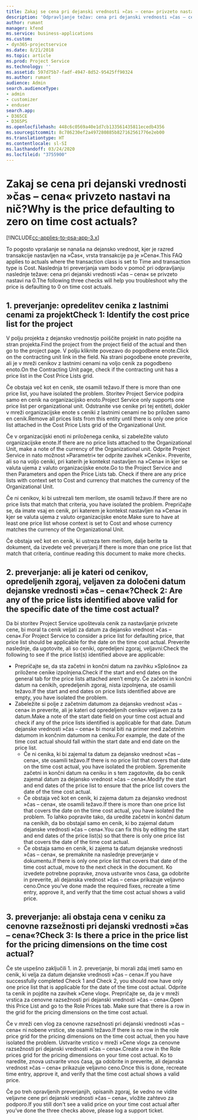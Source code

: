 ```yaml
---
title: Zakaj se cena pri dejanski vrednosti »čas – cena« privzeto nastavi na nič?
description: 'Odpravljanje težav: cena pri dejanski vrednosti »čas – cena« se privzeto nastavi na 0.'
author: rumant
manager: kfend
ms.service: business-applications
ms.custom:
- dyn365-projectservice
ms.date: 8/21/2018
ms.topic: article
ms.prod: Project Service
ms.technology: ''
ms.assetid: 597d75b7-fadf-4947-8d52-95425ff90324
ms.author: rumant
audience: Admin
search.audienceType:
- admin
- customizer
- enduser
search.app:
- D365CE
- D365PS
ms.openlocfilehash: 448c6c0569a40e1d7cb133561435811ecedb4356
ms.sourcegitcommit: 8c786230ef2a497280885b827162561776e2eb00
ms.translationtype: HT
ms.contentlocale: sl-SI
ms.lasthandoff: 03/24/2020
ms.locfileid: "3755900"
---
```

# <a name="why-is-the-price-defaulting-to-zero-on-time-cost-actuals"></a><span data-ttu-id="d89bd-103">Zakaj se cena pri dejanski vrednosti »čas – cena« privzeto nastavi na nič?</span><span class="sxs-lookup"><span data-stu-id="d89bd-103">Why is the price defaulting to zero on time cost actuals?</span></span>

[!INCLUDE[cc-applies-to-psa-app-3.x](../includes/cc-applies-to-psa-app-3x.md)]

<span data-ttu-id="d89bd-104">To pogosto vprašanje se nanaša na dejansko vrednost, kjer je razred transakcije nastavljen na »Čas«, vrsta transakcije pa je »Cena«.</span><span class="sxs-lookup"><span data-stu-id="d89bd-104">This FAQ applies to actuals where the transaction class is set to Time and transaction type is Cost.</span></span> <span data-ttu-id="d89bd-105">Naslednja tri preverjanja vam bodo v pomoč pri odpravljanju naslednje težave: cena pri dejanski vrednosti »čas – cena« se privzeto nastavi na 0.</span><span class="sxs-lookup"><span data-stu-id="d89bd-105">The following three checks will help you troubleshoot why the price is defaulting to 0 on time cost actuals.</span></span>
 
## <a name="check-1-identify-the-cost-price-list-for-the-project"></a><span data-ttu-id="d89bd-106">1. preverjanje: opredelitev cenika z lastnimi cenami za projekt</span><span class="sxs-lookup"><span data-stu-id="d89bd-106">Check 1: Identify the cost price list for the project</span></span>

<span data-ttu-id="d89bd-107">V polju projekta z dejansko vrednostjo poiščite projekt in nato pojdite na stran projekta.</span><span class="sxs-lookup"><span data-stu-id="d89bd-107">Find the project from the project field of the actual and then go to the project page.</span></span> <span data-ttu-id="d89bd-108">V polju kliknite povezavo do pogodbene enote.</span><span class="sxs-lookup"><span data-stu-id="d89bd-108">Click on the contracting unit link in the field.</span></span> <span data-ttu-id="d89bd-109">Na strani pogodbene enote preverite, ali je v mreži cenikov z lastnimi cenami na voljo cenik za pogodbeno enoto.</span><span class="sxs-lookup"><span data-stu-id="d89bd-109">On the Contracting Unit page, check if the contracting unit has a price list in the Cost Price Lists grid.</span></span>

<span data-ttu-id="d89bd-110">Če obstaja več kot en cenik, ste osamili težavo.</span><span class="sxs-lookup"><span data-stu-id="d89bd-110">If there is more than one price list, you have isolated the problem.</span></span> <span data-ttu-id="d89bd-111">Storitev Project Service podpira samo en cenik na organizacijsko enoto.</span><span class="sxs-lookup"><span data-stu-id="d89bd-111">Project Service only supports one price list per organizational unit.</span></span> <span data-ttu-id="d89bd-112">Odstranite vse cenike pri tej entiteti, dokler v mreži organizacijske enote s ceniki z lastnimi cenami ne bo priložen samo en cenik.</span><span class="sxs-lookup"><span data-stu-id="d89bd-112">Remove all prices lists from this entity until there is only one price list attached in the Cost Price Lists grid of the Organizational Unit.</span></span>

<span data-ttu-id="d89bd-113">Če v organizacijski enoti ni priloženega cenika, si zabeležite valuto organizacijske enote.</span><span class="sxs-lookup"><span data-stu-id="d89bd-113">If there are no price lists attached to the Organizational Unit, make a note of the currency of the Organizational unit.</span></span> <span data-ttu-id="d89bd-114">Odprite Project Service in nato možnost »Parametri« ter odprite zavihek »Ceniki«. Preverite, ali so na voljo ceniki, pri katerih je kontekst nastavljen na »Cena« in kjer se valuta ujema z valuto organizacijske enote.</span><span class="sxs-lookup"><span data-stu-id="d89bd-114">Go to the Project Service and then Parameters and open the Price Lists tab. Check if there are any price lists with context set to Cost and currency that matches the currency of the Organizational Unit.</span></span>
 
<span data-ttu-id="d89bd-115">Če ni cenikov, ki bi ustrezali tem merilom, ste osamili težavo.</span><span class="sxs-lookup"><span data-stu-id="d89bd-115">If there are no price lists that match that criteria, you have isolated the problem.</span></span> <span data-ttu-id="d89bd-116">Prepričajte se, da imate vsaj en cenik, pri katerem je kontekst nastavljen na »Cena« in kjer se valuta ujema z valuto organizacijske enote.</span><span class="sxs-lookup"><span data-stu-id="d89bd-116">Make sure to have at least one price list whose context is set to Cost and whose currency matches the currency of the Organizational Unit.</span></span>

<span data-ttu-id="d89bd-117">Če obstaja več kot en cenik, ki ustreza tem merilom, dalje berite ta dokument, da izvedete več preverjanj.</span><span class="sxs-lookup"><span data-stu-id="d89bd-117">If there is more than one price list that match that criteria, continue reading this document to make more checks.</span></span>

## <a name="check-2-are-any-of-the-price-lists-identified-above-valid-for-the-specific-date-of-the-time-cost-actual"></a><span data-ttu-id="d89bd-118">2. preverjanje: ali je kateri od cenikov, opredeljenih zgoraj, veljaven za določeni datum dejanske vrednosti »čas – cena«?</span><span class="sxs-lookup"><span data-stu-id="d89bd-118">Check 2: Are any of the price lists identified above valid for the specific date of the time cost actual?</span></span>

<span data-ttu-id="d89bd-119">Da bi storitev Project Service upoštevala cenik za nastavljanje privzete cene, bi moral ta cenik veljati za datum za dejansko vrednost »čas – cena«.</span><span class="sxs-lookup"><span data-stu-id="d89bd-119">For Project Service to consider a price list for defaulting price, that price list should be applicable for the date on the time cost actual.</span></span> <span data-ttu-id="d89bd-120">Preverite naslednje, da ugotovite, ali so ceniki, opredeljeni zgoraj, veljavni:</span><span class="sxs-lookup"><span data-stu-id="d89bd-120">Check the following to see if the price list(s) identified above are applicable:</span></span>

- <span data-ttu-id="d89bd-121">Prepričajte se, da sta začetni in končni datum na zavihku »Splošno« za priložene cenike izpolnjena.</span><span class="sxs-lookup"><span data-stu-id="d89bd-121">Check if the start and end dates on the general tab for the price lists attached aren’t empty.</span></span> <span data-ttu-id="d89bd-122">Če začetni in končni datum na cenikih, opredeljenih zgoraj, nista izpolnjena, ste osamili težavo.</span><span class="sxs-lookup"><span data-stu-id="d89bd-122">If the start and end dates on price lists identified above are empty, you have isolated the problem.</span></span> 
- <span data-ttu-id="d89bd-123">Zabeležite si polje z začetnim datumom za dejansko vrednost »čas – cena« in preverite, ali je kateri od opredeljenih cenikov veljaven za ta datum.</span><span class="sxs-lookup"><span data-stu-id="d89bd-123">Make a note of the start date field on your time cost actual and check if any of the price lists identified is applicable for that date.</span></span> <span data-ttu-id="d89bd-124">Datum dejanske vrednosti »čas – cena« bi moral biti na primer med začetnim datumom in končnim datumom na ceniku.</span><span class="sxs-lookup"><span data-stu-id="d89bd-124">For example, the date of the time cost actual should fall within the start date and end date on the price list.</span></span> 
    - <span data-ttu-id="d89bd-125">Če ni cenika, ki bi zajemal ta datum za dejansko vrednost »čas – cena«, ste osamili težavo.</span><span class="sxs-lookup"><span data-stu-id="d89bd-125">If there is no price list that covers that date on the time cost actual, you have isolated the problem.</span></span> <span data-ttu-id="d89bd-126">Spremenite začetni in končni datum na ceniku in s tem zagotovite, da bo cenik zajemal datum za dejansko vrednost »čas – cena«.</span><span class="sxs-lookup"><span data-stu-id="d89bd-126">Modify the start and end dates of the price list to ensure that the price list covers the date of the time cost actual.</span></span> 
    - <span data-ttu-id="d89bd-127">Če obstaja več kot en cenik, ki zajema datum za dejansko vrednost »čas – cena«, ste osamili težavo.</span><span class="sxs-lookup"><span data-stu-id="d89bd-127">If there is more than one price list that covers the date on the time cost actual, you have isolated the problem.</span></span> <span data-ttu-id="d89bd-128">To lahko popravite tako, da uredite začetni in končni datum na cenikih, da bo obstajal samo en cenik, ki bo zajemal datum dejanske vrednosti »čas – cena«.</span><span class="sxs-lookup"><span data-stu-id="d89bd-128">You can fix this by editing the start and end dates of the price list(s) so that there is only one price list that covers the date of the time cost actual.</span></span> 
    - <span data-ttu-id="d89bd-129">Če obstaja samo en cenik, ki zajema ta datum dejanske vrednosti »čas – cena«, se premaknite na naslednje preverjanje v dokumentu.</span><span class="sxs-lookup"><span data-stu-id="d89bd-129">If there is only one price list that covers that date of the time cost actual, move to the next check in the document.</span></span>
<span data-ttu-id="d89bd-130">Ko izvedete potrebne popravke, znova ustvarite vnos časa, ga odobrite in preverite, ali dejanska vrednost »čas – cena« prikazuje veljavno ceno.</span><span class="sxs-lookup"><span data-stu-id="d89bd-130">Once you’ve done made the required fixes, recreate a time entry, approve it, and verify that the time cost actual shows a valid price.</span></span>

## <a name="check-3-is-there-a-price-in-the-price-list-for-the-pricing-dimensions-on-the-time-cost-actual"></a><span data-ttu-id="d89bd-131">3. preverjanje: ali obstaja cena v ceniku za cenovne razsežnosti pri dejanski vrednosti »čas – cena«?</span><span class="sxs-lookup"><span data-stu-id="d89bd-131">Check 3: Is there a price in the price list for the pricing dimensions on the time cost actual?</span></span>

<span data-ttu-id="d89bd-132">Če ste uspešno zaključili 1. in 2. preverjanje, bi morali zdaj imeti samo en cenik, ki velja za datum dejanske vrednosti »čas – cena«.</span><span class="sxs-lookup"><span data-stu-id="d89bd-132">If you have successfully completed Check 1 and Check 2, you should now have only one price list that is applicable for the date of the time cost actual.</span></span> <span data-ttu-id="d89bd-133">Odprite ta cenik in pojdite na zavihek »Cene vlog«. Prepričajte se, da je v mreži vrstica za cenovne razsežnosti pri dejanski vrednosti »čas – cena«.</span><span class="sxs-lookup"><span data-stu-id="d89bd-133">Open this Price List and go to the Role Prices tab. Make sure that there is a row in the grid for the pricing dimensions on the time cost actual.</span></span>

<span data-ttu-id="d89bd-134">Če v mreži cen vlog za cenovne razsežnosti pri dejanski vrednosti »čas – cena« ni nobene vrstice, ste osamili težavo.</span><span class="sxs-lookup"><span data-stu-id="d89bd-134">If there is no row in the role price grid for the pricing dimensions on the time cost actual, then you have isolated the problem.</span></span> <span data-ttu-id="d89bd-135">Ustvarite vrstico v mreži »Cene vlog« za cenovne razsežnosti pri dejanski vrednosti »čas – cena«.</span><span class="sxs-lookup"><span data-stu-id="d89bd-135">Create a row in the Role prices grid for the pricing dimensions on your time cost actual.</span></span> <span data-ttu-id="d89bd-136">Ko to naredite, znova ustvarite vnos časa, ga odobrite in preverite, ali dejanska vrednost »čas – cena« prikazuje veljavno ceno.</span><span class="sxs-lookup"><span data-stu-id="d89bd-136">Once this is done, recreate time entry, approve it, and verify that the time cost actual shows a valid price.</span></span>
 
<span data-ttu-id="d89bd-137">Če po treh opravljenih preverjanjih, opisanih zgoraj, še vedno ne vidite veljavne cene pri dejanski vrednosti »čas – cena«, vložite zahtevo za podporo.</span><span class="sxs-lookup"><span data-stu-id="d89bd-137">If you still don't see a valid price on your time cost actual after you’ve done the three checks above, please log a support ticket.</span></span>



